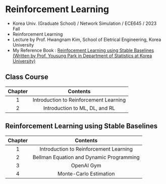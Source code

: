 # Reinforcement Learning
- Korea Univ. (Graduate School) / Network Simulation / ECE645 / 2023 Fall
- Reinforcement Learning
- Lecture by Prof. Hwangnam Kim, School of Eletrical Engineering, Korea University
- My Reference Book : [Reinfocement Learning using Stable Baselines (Written by Prof. Yousung Park in Department of Statistics at Korea University)](https://product.kyobobook.co.kr/detail/S000001762550)

## Class Course
|Chapter|Contents|
|:------:|:-----:|
|1|Introduction to Reinforcement Learning|
|2|Introduction to ML, DL, and RL|

## Reinforcement Learning using Stable Baselines
|Chapter|Contents|
|:------:|:-----:|
|1|Introduction to Reinforcement Learning|
|2|Bellman Equation and Dynamic Programming|
|3|OpenAI Gym|
|4|Monte-Carlo Estimation|
